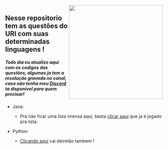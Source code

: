 <img src="https://i.imgur.com/qngJv3q.png" align="right" width="300">

## Nesse repositorio tem as questões do URI com suas determinadas linguagens !

##### Todo dia eu atualizo aqui com os codigos das questões, algumas ja tem a resolução gravada no canal, caso não tenha meu [Discord](https://discord.gg/EkJFKUB) ta disponivel para quem precisar! 
- Java:
    - Pra não ficar uma lista imensa aqui, basta [clicar aqui](https://github.com/CalebeEvangelista/QuestoesURI/tree/main/Java) que ja é jogado pra lista.

- Python:
    - [Clicando aqui](https://github.com/CalebeEvangelista/QuestoesURI/tree/main/Python) vai deiretão tambem !